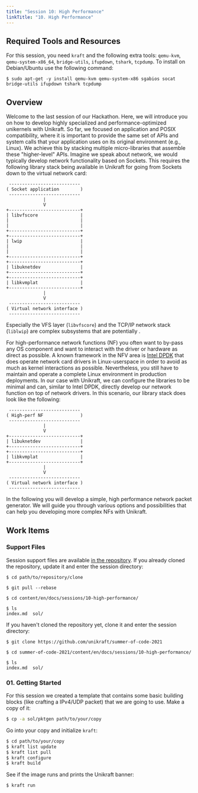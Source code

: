 ```yaml
---
title: "Session 10: High Performance"
linkTitle: "10. High Performance"
---
```


## Required Tools and Resources

For this session, you need `kraft` and the following extra tools:
 `qemu-kvm`, `qemu-system-x86_64`, `bridge-utils`, `ifupdown`, `tshark`, `tcpdump`.
To install on Debian/Ubuntu use the following command:

```
$ sudo apt-get -y install qemu-kvm qemu-system-x86 sgabios socat bridge-utils ifupdown tshark tcpdump
```

## Overview

Welcome to the last session of our Hackathon. Here, we will introduce you on how
to develop highly specialized and performance-optimized unikernels with
Unikraft.
So far, we focused on application and POSIX compatibility, where it is important
to provide the same set of APIs and system calls that your application uses on
its original  environment (e.g., Linux). We achieve this by stacking multiple
micro-libraries that assemble these "higher-level" APIs. Imagine we speak about
network, we would typically develop network functionality based on Sockets. This
requires the following library stack being available in Unikraft for going from
Sockets down to the virtual network card:

```
 ---------------------------
( Socket application        )
 ---------------------------
              |
              V
+---------------------------+
| libvfscore                |
|                           |
|                           |
+---------------------------+
+---------------------------+
| lwip                      |
|                           |
|                           |
+---------------------------+
+---------------------------+
| libuknetdev               |
+---------------------------+
+---------------------------+
| libkvmplat                |
+---------------------------+
              |
              V
 ---------------------------
( Virtual network interface )
 ---------------------------
```

Especially the VFS layer (`libvfscore`) and the TCP/IP network stack (`liblwip`)
are complex subsystems that are potentially .

For high-performance network functions (NF) you often want to by-pass any OS
component and want to interact with the driver or hardware as direct as possible.
A known framework in the NFV area is [Intel DPDK](https://www.dpdk.org/) that
does operate network card drivers in Linux-userspace in order to avoid as much
as kernel interactions as possible. Nevertheless, you still have to maintain and
operate a complete Linux environment in production deployments.
In our case with Unikraft, we can configure the libraries to be minimal and can,
similar to Intel DPDK, directly develop our network function on top of network
drivers. In this scenario, our library stack does look like the following:

```
 ---------------------------
( High-perf NF              )
 ---------------------------
              |
              V
+---------------------------+
| libuknetdev               |
+---------------------------+
+---------------------------+
| libkvmplat                |
+---------------------------+
              |
              V
 ---------------------------
( Virtual network interface )
 ---------------------------
```

In the following you will develop a simple, high performance network packet
generator. We will guide you through various options and possibilities that can
help you developing more complex NFs with Unikraft.

## Work Items

### Support Files

Session support files are available [in the repository](https://github.com/unikraft/summer-of-code-2021).
If you already cloned the repository, update it and enter the session directory:

```
$ cd path/to/repository/clone

$ git pull --rebase

$ cd content/en/docs/sessions/10-high-performance/

$ ls
index.md  sol/
```

If you haven't cloned the repository yet, clone it and enter the session directory:

```
$ git clone https://github.com/unikraft/summer-of-code-2021

$ cd summer-of-code-2021/content/en/docs/sessions/10-high-performance/

$ ls
index.md  sol/
```

### 01. Getting Started

For this session we created a template that contains some basic building blocks
(like crafting a IPv4/UDP packet) that we are going to use. Make a copy of it:

```sh
$ cp -a sol/pktgen path/to/your/copy
```

Go into your copy and initialize `kraft`:
```sh
$ cd path/to/your/copy
$ kraft list update
$ kraft list pull
$ kraft configure
$ kraft build
```

See if the image runs and prints the Unikraft banner:
```sh
$ kraft run
```

